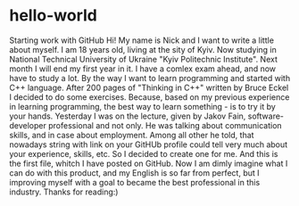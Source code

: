 # hello-world
Starting work with GitHub
Hi! My name is Nick and I want to write a little about myself. I am 18 years old, living at the sity of Kyiv. Now studying in National Technical University of Ukraine "Kyiv Politechnic Institute". Next month I will end my first year in it. I have a comlex exam ahead, and now have to study a lot. By the way I want to learn programming and started with C++ language. After 200 pages of "Thinking in C++" written by Bruce Eckel I decided to do some exercises. Because, based on my previous experience in learning programming, the best way to learn something - is to try it by your hands. 
Yesterday I was on the lecture, given by Jakov Fain, software-developer professional and not only. He was talking about communication skills, and in case about employment. Among all other he told, that nowadays string with link on your GitHUb profile could tell very much about your experience, skills, etc. So I decided to create one for me. And this is the first file, whitch I have posted on GitHub. Now I am dimly imagine what I can do with this product, and my English is so far from perfect, but I improving myself with a goal to became the best professional in this industry. Thanks for reading:)

